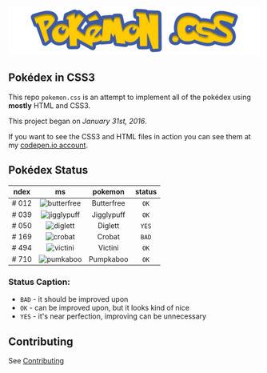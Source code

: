 ![banner](banner.png)
---

Pokédex in CSS3
---
This repo ``pokemon.css`` is an attempt to implement all of the pokédex using **mostly** HTML and CSS3. 

This project began on *January 31st, 2016*. 

If you want to see the CSS3 and HTML files in action you can see them at my [codepen.io account](http://codepen.io/johncurcio/pens/public/).

Pokédex Status
---

| ndex   | ms            | pokemon  | status  |
| ------ |:-------------:| :-----:  | :-----: |
| # 012  | ![butterfree](http://cdn.bulbagarden.net/upload/1/14/012MS.png) | Butterfree  |   ``OK``    |
| # 039  | ![jigglypuff](http://cdn.bulbagarden.net/upload/9/9c/039MS.png) | Jigglypuff  |   ``OK``   |
| # 050  | ![diglett](http://cdn.bulbagarden.net/upload/8/8b/050MS.png) | Diglett  |   ``YES``    |
| # 169  | ![crobat](http://cdn.bulbagarden.net/upload/9/96/169MS.png) | Crobat  |   ``BAD``    |
| # 494  | ![victini](http://cdn.bulbagarden.net/upload/0/0c/494MS.png) | Victini  |   ``OK``    |
| # 710  | ![pumkaboo](http://cdn.bulbagarden.net/upload/5/5e/710MS.png) | Pumpkaboo  |   ``OK``    |

### Status Caption:

* ``BAD`` - it should be improved upon
* ``OK`` - can be improved upon, but it looks kind of nice
* ``YES`` - it's near perfection, improving can be unnecessary

Contributing
---

See [Contributing](CONTRIBUTING.md)